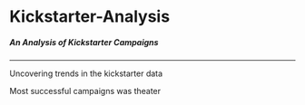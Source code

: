 # Kickstarter-Analysis
##### An Analysis of Kickstarter Campaigns
---
Uncovering trends in the kickstarter data 

Most successful campaigns was theater
